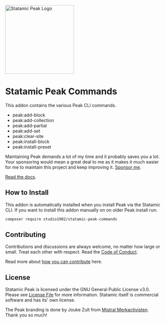 <img class="margin-bottom: 1rem;" src="https://cdn.studio1902.nl/assets/statamic-peak/statamic-peak-logo.png?v=3" width="220" alt="Statamic Peak Logo" />

# Statamic Peak Commands

This addon contains the various Peak CLI commands.

* peak:add-block
* peak:add-collection
* peak:add-partial
* peak:add-set
* peak:clear-site
* peak:install-block
* peak:install-preset

Maintaining Peak demands a lot of my time and it probably saves you a lot. Your sponsoring would mean a great deal to me as it makes it much easier for me to maintain this project and keep improving it. [Sponsor me](https://github.com/sponsors/studio1902).

[Read the docs](https://peak.1902.studio).

## How to Install

This addon is automatically installed when you install Peak via the Statamic CLI. If you want to install this addon manually on on older Peak install run:

``` bash
composer require studio1902/statamic-peak-commands
```

## Contributing
Contributions and discussions are always welcome, no matter how large or small. Treat each other with respect. Read the [Code of Conduct](https://github.com/studio1902/statamic-peak/blob/main/.github/CODE_OF_CONDUCT.md).

Read more about [how you can contribute](https://peak.1902.studio/other/contributing.html) here.

## License
Statamic Peak is licensed under the GNU General Public License v3.0. Please see [License File](LICENSE.md) for more information. Statamic itself is commercial software and has its' own license.

The Peak branding is done by Jouke Zult from [Mistral Merkactivisten](https://mistralmerkactivisten.nl). Thank you so much!
